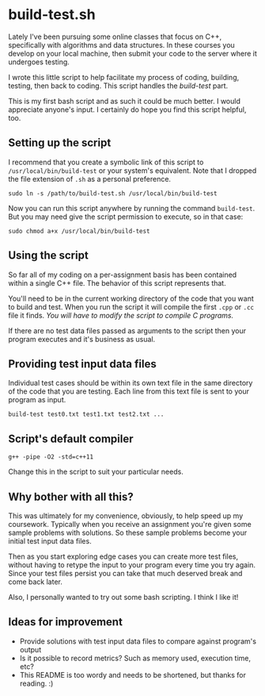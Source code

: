 build-test.sh
=======

Lately I've been pursuing some online classes that focus on C++, specifically with algorithms and data structures. In these courses you develop on your local machine, then submit your code to the server where it undergoes testing.

I wrote this little script to help facilitate my process of coding, building, testing, then back to coding. This script handles the *build-test* part.

This is my first bash script and as such it could be much better. I would appreciate anyone's input. I certainly do hope you find this script helpful, too.

Setting up the script
-------
I recommend that you create a symbolic link of this script to `/usr/local/bin/build-test` or your system's equivalent. Note that I dropped the file extension of `.sh` as a personal preference.
~~~~
sudo ln -s /path/to/build-test.sh /usr/local/bin/build-test
~~~~
Now you can run this script anywhere by running the command `build-test`. But you may need give the script permission to execute, so in that case:
~~~~
sudo chmod a+x /usr/local/bin/build-test
~~~~

Using the script
-----
So far all of my coding on a per-assignment basis has been contained within a single C++ file. The behavior of this script represents that.

You'll need to be in the current working directory of the code that you want to build and test. When you run the script it will compile the first `.cpp` or `.cc` file it finds. *You will have to modify the script to compile C programs.*

If there are no test data files passed as arguments to the script then your program executes and it's business as usual.

Providing test input data files
-----
Individual test cases should be within its own text file in the same directory of the code that you are testing. Each line from this text file is sent to your program as input.
~~~~
build-test test0.txt test1.txt test2.txt ...
~~~~

Script's default compiler
-----
~~~~
g++ -pipe -O2 -std=c++11
~~~~
Change this in the script to suit your particular needs.


Why bother with all this?
-----
This was ultimately for my convenience, obviously, to help speed up my coursework. Typically when you receive an assignment you're given some sample problems with solutions. So these sample problems become your initial test input data files.

Then as you start exploring edge cases you can create more test files, without having to retype the input to your program every time you try again. Since your test files persist you can take that much deserved break and come back later.

Also, I personally wanted to try out some bash scripting. I think I like it!

Ideas for improvement
----
  * Provide solutions with test input data files to compare against program's output
  * Is it possible to record metrics? Such as memory used, execution time, etc?
  * This README is too wordy and needs to be shortened, but thanks for reading. :)
